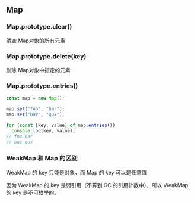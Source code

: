 ## Map

### Map.prototype.clear()

清空 Map对象的所有元素

### Map.prototype.delete(key)

删除 Map对象中指定的元素

### Map.prototype.entries()

```js
const map = new Map();

map.set("foo", "bar");
map.set("baz", "qux");

for (const [key, value] of map.entries())
  console.log(key, value);
// foo bar
// baz qux
```

### WeakMap 和 Map 的区别

WeakMap 的 key 只能是对象，而 Map 的 key 可以是任意值

因为 WeakMap 的 key 是弱引用（不算到 GC 的引用计数中），所以 WeakMap 的 key 是不可枚举的。
